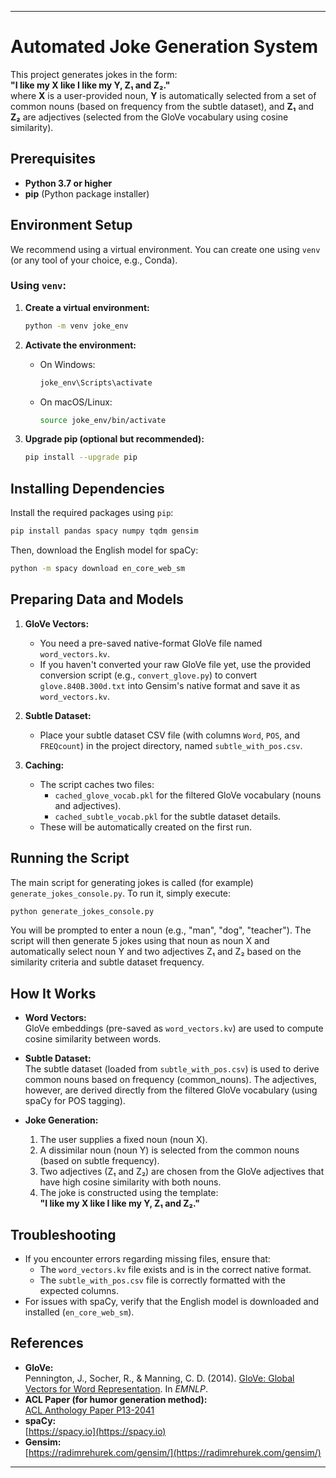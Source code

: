 
---

# Automated Joke Generation System

This project generates jokes in the form:  
**"I like my X like I like my Y, Z₁ and Z₂."**  
where **X** is a user-provided noun, **Y** is automatically selected from a set of common nouns (based on frequency from the subtle dataset), and **Z₁** and **Z₂** are adjectives (selected from the GloVe vocabulary using cosine similarity).

## Prerequisites

- **Python 3.7 or higher**
- **pip** (Python package installer)

## Environment Setup

We recommend using a virtual environment. You can create one using `venv` (or any tool of your choice, e.g., Conda).

### Using `venv`:

1. **Create a virtual environment:**

   ```bash
   python -m venv joke_env
   ```

2. **Activate the environment:**

   - On Windows:
     ```bash
     joke_env\Scripts\activate
     ```
   - On macOS/Linux:
     ```bash
     source joke_env/bin/activate
     ```

3. **Upgrade pip (optional but recommended):**

   ```bash
   pip install --upgrade pip
   ```

## Installing Dependencies

Install the required packages using `pip`:

```bash
pip install pandas spacy numpy tqdm gensim
```

Then, download the English model for spaCy:

```bash
python -m spacy download en_core_web_sm
```

## Preparing Data and Models

1. **GloVe Vectors:**  
   - You need a pre-saved native-format GloVe file named `word_vectors.kv`.  
   - If you haven't converted your raw GloVe file yet, use the provided conversion script (e.g., `convert_glove.py`) to convert `glove.840B.300d.txt` into Gensim's native format and save it as `word_vectors.kv`.

2. **Subtle Dataset:**  
   - Place your subtle dataset CSV file (with columns `Word`, `POS`, and `FREQcount`) in the project directory, named `subtle_with_pos.csv`.

3. **Caching:**  
   - The script caches two files:  
     - `cached_glove_vocab.pkl` for the filtered GloVe vocabulary (nouns and adjectives).  
     - `cached_subtle_vocab.pkl` for the subtle dataset details.
   - These will be automatically created on the first run.

## Running the Script

The main script for generating jokes is called (for example) `generate_jokes_console.py`. To run it, simply execute:

```bash
python generate_jokes_console.py
```

You will be prompted to enter a noun (e.g., "man", "dog", "teacher"). The script will then generate 5 jokes using that noun as noun X and automatically select noun Y and two adjectives Z₁ and Z₂ based on the similarity criteria and subtle dataset frequency.

## How It Works

- **Word Vectors:**  
  GloVe embeddings (pre-saved as `word_vectors.kv`) are used to compute cosine similarity between words.

- **Subtle Dataset:**  
  The subtle dataset (loaded from `subtle_with_pos.csv`) is used to derive common nouns based on frequency (common_nouns). The adjectives, however, are derived directly from the filtered GloVe vocabulary (using spaCy for POS tagging).

- **Joke Generation:**  
  1. The user supplies a fixed noun (noun X).
  2. A dissimilar noun (noun Y) is selected from the common nouns (based on subtle frequency).
  3. Two adjectives (Z₁ and Z₂) are chosen from the GloVe adjectives that have high cosine similarity with both nouns.
  4. The joke is constructed using the template:  
     **"I like my X like I like my Y, Z₁ and Z₂."**

## Troubleshooting

- If you encounter errors regarding missing files, ensure that:  
  - The `word_vectors.kv` file exists and is in the correct native format.
  - The `subtle_with_pos.csv` file is correctly formatted with the expected columns.
- For issues with spaCy, verify that the English model is downloaded and installed (`en_core_web_sm`).

## References

- **GloVe:**  
  Pennington, J., Socher, R., & Manning, C. D. (2014). [GloVe: Global Vectors for Word Representation](https://nlp.stanford.edu/pubs/glove.pdf). In *EMNLP*.
- **ACL Paper (for humor generation method):**  
  [ACL Anthology Paper P13-2041](https://aclanthology.org/P13-2041.pdf)
- **spaCy:**  
  [https://spacy.io](https://spacy.io)
- **Gensim:**  
  [https://radimrehurek.com/gensim/](https://radimrehurek.com/gensim/)

---
